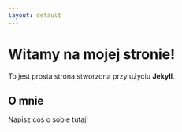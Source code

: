 ```yaml
---
layout: default
---
```


# Witamy na mojej stronie!

To jest prosta strona stworzona przy użyciu **Jekyll**.

## O mnie
Napisz coś o sobie tutaj!
